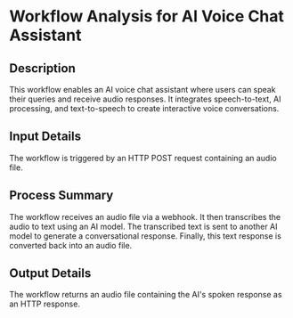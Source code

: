 # Workflow Analysis for AI Voice Chat Assistant

## Description
This workflow enables an AI voice chat assistant where users can speak their queries and receive audio responses. It integrates speech-to-text, AI processing, and text-to-speech to create interactive voice conversations.

## Input Details
The workflow is triggered by an HTTP POST request containing an audio file.

## Process Summary
The workflow receives an audio file via a webhook. It then transcribes the audio to text using an AI model. The transcribed text is sent to another AI model to generate a conversational response. Finally, this text response is converted back into an audio file.

## Output Details
The workflow returns an audio file containing the AI's spoken response as an HTTP response.
